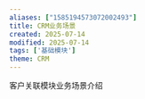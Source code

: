 ```yaml
---
aliases: ["1585194573072002493"]
title: CRM业务场景
created: 2025-07-14
modified: 2025-07-14
tags: ['基础模块']
theme: CRM
---
```


客户关联模块业务场景介绍